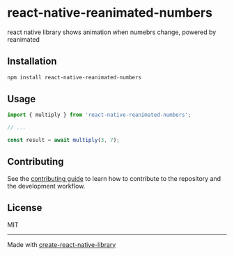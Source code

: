 # react-native-reanimated-numbers

react native library shows animation when numebrs change, powered by reanimated

## Installation

```sh
npm install react-native-reanimated-numbers
```

## Usage

```js
import { multiply } from 'react-native-reanimated-numbers';

// ...

const result = await multiply(3, 7);
```

## Contributing

See the [contributing guide](CONTRIBUTING.md) to learn how to contribute to the repository and the development workflow.

## License

MIT

---

Made with [create-react-native-library](https://github.com/callstack/react-native-builder-bob)

